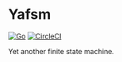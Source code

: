 # Yafsm
[![Go](https://github.com/singchia/yafsm/actions/workflows/go.yml/badge.svg)](https://github.com/singchia/yafsm/actions/workflows/go.yml)
[![CircleCI](https://circleci.com/gh/singchia/yafsm.svg?style=shield)](https://circleci.com/gh/singchia/yafsm)

Yet another finite state machine.
